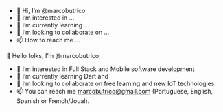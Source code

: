- 👋 Hi, I’m @marcobutrico
- 👀 I’m interested in ...
- 🌱 I’m currently learning ...
- 💞️ I’m looking to collaborate on ...
- 📫 How to reach me ...

<!---
marcobutrico/marcobutrico is a ✨ special ✨ repository because its `README.md` (this file) appears on your GitHub profile.
You can click the Preview link to take a look at your changes.
--->
👋 Hello folks, I’m @marcobutrico
- 👀 I’m interested in Full Stack and Mobile software development
- 🌱 I’m currently learning Dart and 
- 💞️ I’m looking to collaborate on free learning and new IoT technologies.
- 📫 You can reach me marcobutrico@gmail.com (Portuguese, English, Spanish or French/Joual).
